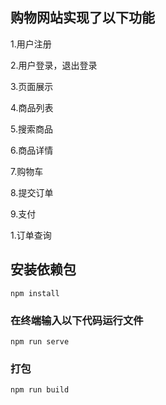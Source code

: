 ## 购物网站实现了以下功能

1.用户注册

2.用户登录，退出登录

3.页面展示

4.商品列表

5.搜索商品

6.商品详情

7.购物车

8.提交订单

9.支付

1.订单查询

## 安装依赖包

```
npm install
```

### 在终端输入以下代码运行文件

```
npm run serve
```

### 打包

```
npm run build
```
